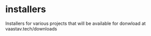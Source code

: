 # installers
Installers for various projects that will be available for donwload at vaastav.tech/downloads
